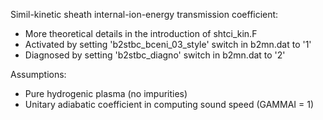Simil-kinetic sheath internal-ion-energy transmission coefficient:

- More theoretical details in the introduction of shtci_kin.F
- Activated by setting 'b2stbc_bceni_03_style' switch in b2mn.dat to '1'
- Diagnosed by setting 'b2stbc_diagno' switch in b2mn.dat to '2'

Assumptions:

- Pure hydrogenic plasma (no impurities)
- Unitary adiabatic coefficient in computing sound speed (GAMMAI = 1)
